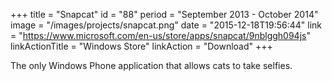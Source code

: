 +++
title = "Snapcat"
id = "88"
period = "September 2013 - October 2014"
image = "/images/projects/snapcat.png"
date = "2015-12-18T19:56:44"
link = "https://www.microsoft.com/en-us/store/apps/snapcat/9nblggh094js"
linkActionTitle = "Windows Store"
linkAction = "Download"
+++

The only Windows Phone application that allows cats to take selfies.
